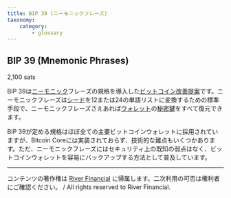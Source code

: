 ```yaml
---
title: BIP 39 (ニーモニックフレーズ)
taxonomy:
    category:
        - glossary
---
```


## BIP 39 (Mnemonic Phrases)
2,100 sats

BIP 39は[ニーモニック](http://lostinbitcoin.jp.testrs.jp/staging/glossary/mnemonic/)フレーズの規格を導入した[ビットコイン改善提案](http://lostinbitcoin.jp.testrs.jp/staging/glossary/bip/)です。ニーモニックフレーズは[シード](http://lostinbitcoin.jp.testrs.jp/staging/glossary/seed/)を12または24の単語リストに変換するための標準手段で、ニーモニックフレーズさえあれば[ウォレット](http://lostinbitcoin.jp.testrs.jp/staging/glossary/wallet/)の[秘密鍵](http://lostinbitcoin.jp.testrs.jp/staging/glossary/private_key/)をすべて復元できます。

BIP 39が定める規格はほぼ全ての主要ビットコインウォレットに採用されていますが、Bitcoin Coreには実装されておらず、技術的な難点もいくつかあります。ただ、ニーモニックフレーズにはセキュリティ上の既知の弱点はなく、ビットコインウォレットを容易にバックアップする方法として普及しています。

---
コンテンツの著作権は [River Financial](https://river.com/) に帰属します。二次利用の可否は権利者にご確認ください。 / All rights reserved to River Financial.
